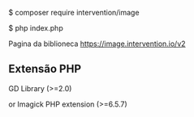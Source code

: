  $ composer require intervention/image
 
 $ php index.php
 
Pagina da biblioneca
https://image.intervention.io/v2

## Extensão PHP

 GD Library (>=2.0)
 
 or Imagick PHP extension (>=6.5.7)  
